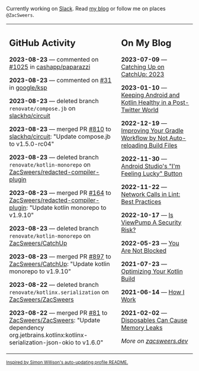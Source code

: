 Currently working on [Slack](https://slack.com/). Read [my blog](https://zacsweers.dev/) or follow me on places `@ZacSweers`.

<table><tr><td valign="top" width="60%">

## GitHub Activity
<!-- githubActivity starts -->
**2023-08-23** — commented on [#1025](https://github.com/cashapp/paparazzi/issues/1025#issuecomment-1690223488) in [cashapp/paparazzi](https://github.com/cashapp/paparazzi)

**2023-08-23** — commented on [#31](https://github.com/google/ksp/issues/31#issuecomment-1690212256) in [google/ksp](https://github.com/google/ksp)

**2023-08-23** — deleted branch `renovate/compose.jb` on [slackhq/circuit](https://github.com/slackhq/circuit)

**2023-08-23** — merged PR [#810](https://github.com/slackhq/circuit/pull/810) to [slackhq/circuit](https://github.com/slackhq/circuit): "Update compose.jb to v1.5.0-rc04"

**2023-08-23** — deleted branch `renovate/kotlin-monorepo` on [ZacSweers/redacted-compiler-plugin](https://github.com/ZacSweers/redacted-compiler-plugin)

**2023-08-23** — merged PR [#164](https://github.com/ZacSweers/redacted-compiler-plugin/pull/164) to [ZacSweers/redacted-compiler-plugin](https://github.com/ZacSweers/redacted-compiler-plugin): "Update kotlin monorepo to v1.9.10"

**2023-08-23** — deleted branch `renovate/kotlin-monorepo` on [ZacSweers/CatchUp](https://github.com/ZacSweers/CatchUp)

**2023-08-23** — merged PR [#897](https://github.com/ZacSweers/CatchUp/pull/897) to [ZacSweers/CatchUp](https://github.com/ZacSweers/CatchUp): "Update kotlin monorepo to v1.9.10"

**2023-08-22** — deleted branch `renovate/kotlinx.serialization` on [ZacSweers/ZacSweers](https://github.com/ZacSweers/ZacSweers)

**2023-08-22** — merged PR [#81](https://github.com/ZacSweers/ZacSweers/pull/81) to [ZacSweers/ZacSweers](https://github.com/ZacSweers/ZacSweers): "Update dependency org.jetbrains.kotlinx:kotlinx-serialization-json-okio to v1.6.0"
<!-- githubActivity ends -->
</td><td valign="top" width="40%">

## On My Blog
<!-- blog starts -->
**2023-07-09** — [Catching Up on CatchUp: 2023](https://www.zacsweers.dev/catching-up-on-catchup-2023/)

**2023-01-10** — [Keeping Android and Kotlin Healthy in a Post-Twitter World](https://www.zacsweers.dev/keeping-android-healthy/)

**2022-12-19** — [Improving Your Gradle Workflow by Not Auto-reloading Build Files](https://www.zacsweers.dev/improving-your-workflow-by-not-auto-reloading-build-files/)

**2022-11-30** — [Android Studio's "I'm Feeling Lucky" Button](https://www.zacsweers.dev/android-studios-im-feeling-lucky-button/)

**2022-11-22** — [Network Calls in Lint: Best Practices](https://www.zacsweers.dev/network-calls-in-lint-best-practices/)

**2022-10-17** — [Is ViewPump A Security Risk?](https://www.zacsweers.dev/is-viewpump-a-security-risk/)

**2022-05-23** — [You Are Not Blocked](https://www.zacsweers.dev/you-are-not-blocked/)

**2021-07-23** — [Optimizing Your Kotlin Build](https://www.zacsweers.dev/optimizing-your-kotlin-build/)

**2021-06-14** — [How I Work](https://www.zacsweers.dev/how-i-work/)

**2021-02-02** — [Disposables Can Cause Memory Leaks](https://www.zacsweers.dev/disposables-can-cause-memory-leaks/)
<!-- blog ends -->
_More on [zacsweers.dev](https://zacsweers.dev/)_
</td></tr></table>

<sub><a href="https://simonwillison.net/2020/Jul/10/self-updating-profile-readme/">Inspired by Simon Willison's auto-updating profile README.</a></sub>